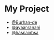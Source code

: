 # My Project
- [@Burhan-de](https://github.com/Burhan-de)
- [@ayaanranani](https://github.com/ayaanranani-de)
- [@hasnainhsa](https://github.com/hasnainhsa)
